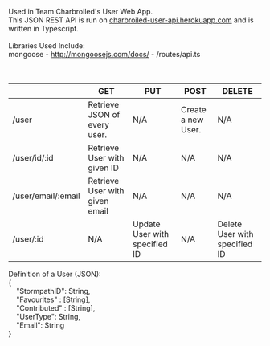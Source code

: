 
Used in Team Charbroiled's User Web App.
<br>
This JSON REST API is run on [charbroiled-user-api.herokuapp.com](charbroiled-user-api.herokuapp.com) and is written in Typescript.<br>
<br>
Libraries Used Include:<br>
mongoose - http://mongoosejs.com/docs/ - /routes/api.ts<br>
<br>
<br>

|                    | GET                            | PUT                           | POST               | DELETE                        |
|--------------------|--------------------------------|-------------------------------|--------------------|-------------------------------|
| /user              | Retrieve JSON of every user.   | N/A                           | Create a new User. | N/A                           |
| /user/id/:id       | Retrieve User with given ID    | N/A                           | N/A                | N/A                           |
| /user/email/:email | Retrieve User with given email | N/A                           | N/A                | N/A                           |
| /user/:id          | N/A                            | Update User with specified ID | N/A                | Delete User with specified ID |
<p>
Definition of a User (JSON):<br>
{<br>
&nbsp;&nbsp;&nbsp; "StormpathID": String,<br>
&nbsp;&nbsp;&nbsp; "Favourites" : [String],<br>
&nbsp;&nbsp;&nbsp; "Contributed" : [String],<br>
&nbsp;&nbsp;&nbsp; "UserType": String,<br>
&nbsp;&nbsp;&nbsp; "Email": String<br>
}<br>
</p>
